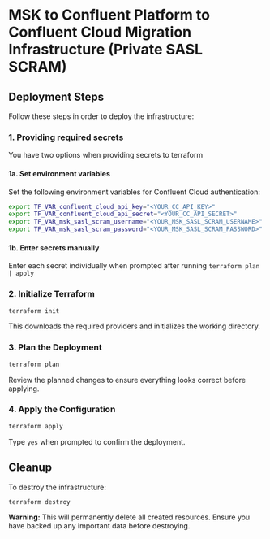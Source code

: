 # MSK to Confluent Platform to Confluent Cloud Migration Infrastructure (Private SASL SCRAM)

## Deployment Steps

Follow these steps in order to deploy the infrastructure:


### 1. Providing required secrets

You have two options when providing secrets to terraform

#### 1a. Set environment variables 

Set the following environment variables for Confluent Cloud authentication:

```bash
export TF_VAR_confluent_cloud_api_key="<YOUR_CC_API_KEY>"
export TF_VAR_confluent_cloud_api_secret="<YOUR_CC_API_SECRET>"
export TF_VAR_msk_sasl_scram_username="<YOUR_MSK_SASL_SCRAM_USERNAME>"
export TF_VAR_msk_sasl_scram_password="<YOUR_MSK_SASL_SCRAM_PASSWORD>"
```

#### 1b. Enter secrets manually

Enter each secret individually when prompted after running `terraform plan | apply`


### 2. Initialize Terraform

```bash
terraform init
```

This downloads the required providers and initializes the working directory.


### 3. Plan the Deployment

```bash
terraform plan
```

Review the planned changes to ensure everything looks correct before applying.


### 4. Apply the Configuration

```bash
terraform apply
```

Type `yes` when prompted to confirm the deployment.


## Cleanup

To destroy the infrastructure:

```bash
terraform destroy
```

**Warning:** This will permanently delete all created resources. Ensure you have backed up any important data before destroying.
